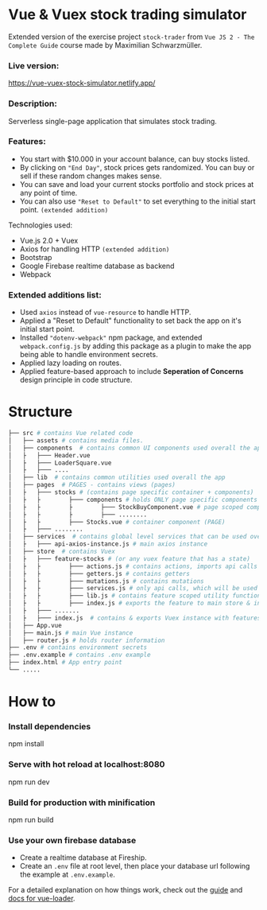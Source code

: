 # Vue & Vuex stock trading simulator

Extended version of the exercise project `stock-trader` from `Vue JS 2 - The Complete Guide` course made by Maximilian Schwarzmüller.

### Live version:

https://vue-vuex-stock-simulator.netlify.app/

### Description:

Serverless single-page application that simulates stock trading.

### Features:

-   You start with \$10.000 in your account balance, can buy stocks listed.
-   By clicking on `"End Day"`, stock prices gets randomized. You can buy or sell if these random changes makes sense.
-   You can save and load your current stocks portfolio and stock prices at any point of time.
-   You can also use `"Reset to Default"` to set everything to the initial start point. `(extended addition)`

Technologies used:

-   Vue.js 2.0 + Vuex
-   Axios for handling HTTP `(extended addition)`
-   Bootstrap
-   Google Firebase realtime database as backend
-   Webpack

### Extended additions list:

-   Used `axios` instead of `vue-resource` to handle HTTP.
-   Applied a "Reset to Default" functionality to set back the app on it's initial start point.
-   Installed `"dotenv-webpack"` npm package, and extended `webpack.config.js` by adding this package as a plugin to make the app being able to handle environment secrets.
-   Applied lazy loading on routes.
-   Applied feature-based approach to include **Seperation of Concerns** design principle in code structure.

# Structure

```bash
├── src # contains Vue related code
│   ├── assets # contains media files.
│   ├── components  # contains common UI components used overall the app
│   ├   ├─── Header.vue
│   ├   ├─── LoaderSquare.vue
│   ├   ├─── ....
│   ├── lib  # contains common utilities used overall the app
│   ├── pages  # PAGES - contains views (pages)
│   ├   ├─── stocks # (contains page specific container + components)
│   ├   ├        ├─── components # holds ONLY page specific components
│   ├   ├        ├        ├─── StockBuyComponent.vue # page scoped component
│   ├   ├        ├        ├─── ........
│   ├   ├        ├─── Stocks.vue # container component (PAGE)
│   ├   ├─── ........
│   ├── services  # contains global level services that can be used overall the app, (example: axios)
│   ├   ├─── api-axios-instance.js # main axios instance
│   ├── store  # contains Vuex
│   ├   ├─── feature-stocks # (or any vuex feature that has a state)
│   ├   ├        ├─── actions.js # contains actions, imports api calls from services.js
│   ├   ├        ├─── getters.js # contains getters
│   ├   ├        ├─── mutations.js # contains mutations
│   ├   ├        ├─── services.js # only api calls, which will be used by actions
│   ├   ├        ├─── lib.js # contains feature scoped utility functions
│   ├   ├        ├─── index.js # exports the feature to main store & includes piece of state scoped to feature
│   ├   ├─── .......
│   ├   ├─── index.js  # contains & exports Vuex instance with features
│   ├── App.vue
│   ├── main.js # main Vue instance
│   ├── router.js # holds router information
├── .env # contains environment secrets
├── .env.example # contains .env example
├── index.html # App entry point
└── .....
```

# How to

### Install dependencies

npm install

### Serve with hot reload at localhost:8080

npm run dev

### Build for production with minification

npm run build

### Use your own firebase database

-   Create a realtime database at Fireship.
-   Create an `.env` file at root level, then place your database url following the example at `.env.example`.

For a detailed explanation on how things work, check out the [guide](http://vuejs-templates.github.io/webpack/) and [docs for vue-loader](http://vuejs.github.io/vue-loader).
